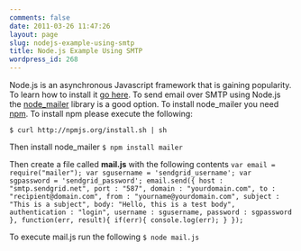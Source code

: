 ```yaml
---
comments: false
date: 2011-03-26 11:47:26
layout: page
slug: nodejs-example-using-smtp
title: Node.js Example Using SMTP
wordpress_id: 268
---
```


Node.js is an asynchronous Javascript framework that is gaining popularity.  To learn how to install it [go here](https://github.com/joyent/node/wiki/Installation).  To send email over SMTP using Node.js the [node_mailer](https://github.com/Marak/node_mailer) library is a good option.  To install node_mailer you need [npm](http://npmjs.org/).  To install npm please execute the following:

`
$ curl http://npmjs.org/install.sh | sh
`

Then install node_mailer
`
$ npm install mailer
`

Then create a file called **mail.js** with the following contents
`
var email = require("mailer");
var sgusername = 'sendgrid_username';
var sgpassword = 'sendgrid_password';
email.send({
    host : "smtp.sendgrid.net",
    port : "587",
    domain : "yourdomain.com",
    to : "recipient@domain.com",
    from : "yourname@yourdomain.com",
    subject : "This is a subject",
    body: "Hello, this is a test body",
    authentication : "login",
    username : sgusername,
    password : sgpassword
  },
  function(err, result){
    if(err){
      console.log(err);
    }
});
`

To execute mail.js run the following
`
$ node mail.js
`
